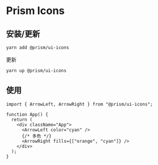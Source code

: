 # Prism Icons

## 安装/更新

```bash
yarn add @prism/ui-icons
```

更新

```bash
yarn up @prism/ui-icons
```

## 使用

```tsx
import { ArrowLeft, ArrowRight } from "@prism/ui-icons";

function App() {
  return (
    <div className="App">
      <ArrowLeft color="cyan" />
      {/* 多色 */}
      <ArrowRight fills={["orange", "cyan"]} />
    </div>
  );
}
```
